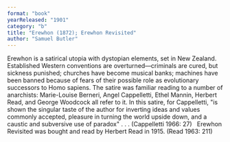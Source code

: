 ```yaml
---
format: "book"
yearReleased: "1901"
category: "b"
title: "Erewhon (1872); Erewhon Revisited"
author: "Samuel Butler"
---
```

Erewhon is a satirical utopia with dystopian  elements, set in New Zealand. Established Western conventions are  overturned—criminals are cured, but sickness punished; churches have become  musical banks; machines have been banned because of fears of their possible role  as evolutionary successors to Homo sapiens. The satire was familiar reading to a number of  anarchists: Marie-Louise Berneri, Angel Cappelletti, Ethel Mannin, Herbert Read,  and George Woodcock all refer to it. In this satire, for Cappelletti, "is shown  the singular taste of the author for inverting ideas and values commonly  accepted, pleasure in turning the world upside down, and a caustic and  subversive use of paradox" . . . (Cappelletti 1966: 27)
 
Erewhon Revisited was bought and read  by Herbert Read in 1915. (Read 1963: 211)
 
 